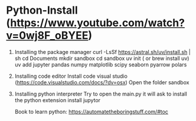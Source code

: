 # Python-Install (https://www.youtube.com/watch?v=0wj8F_oBYEE)

1) Installing the package manager
    curl -LsSf https://astral.sh/uv/install.sh | sh
    cd Documents
    mkdir sandbox
    cd sandbox
    uv init ( or brew install uv)
    uv add jupyter pandas numpy matplotlib scipy seaborn pyarrow polars


2) Installing code editor
   Install code visual studio (https://code.visualstudio.com/docs/?dv=osx)
    Open the folder sandbox
3) Installing python interpreter
    Try to open the main.py it will ask to install the python extension 
    install jupytor

   Book to learn python: https://automatetheboringstuff.com/#toc

